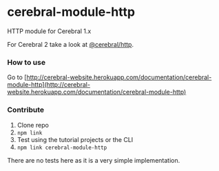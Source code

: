 # cerebral-module-http
HTTP module for Cerebral 1.x

For Cerebral 2 take a look at [@cerebral/http](https://github.com/cerebral/cerebral/blob/master/packages/node_modules/%40cerebral/http/README.md).

### How to use
Go to [http://cerebral-website.herokuapp.com/documentation/cerebral-module-http](http://cerebral-website.herokuapp.com/documentation/cerebral-module-http)

### Contribute
1. Clone repo
2. `npm link`
3. Test using the tutorial projects or the CLI
4. `npm link cerebral-module-http`

There are no tests here as it is a very simple implementation.
